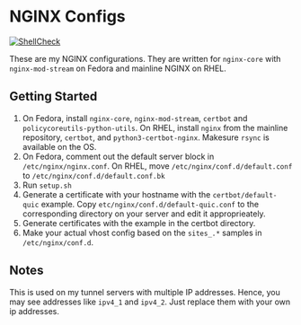 # NGINX Configs

[![ShellCheck](https://github.com/TommyTran732/NGINX-Configs/actions/workflows/shellcheck.yml/badge.svg)](https://github.com/TommyTran732/NGINX-Configs/actions/workflows/shellcheck.yml)

These are my NGINX configurations. They are written for `nginx-core` with `nginx-mod-stream` on Fedora and mainline NGINX on RHEL.

## Getting Started

1. On Fedora, install `nginx-core`, `nginx-mod-stream`, `certbot` and `policycoreutils-python-utils`. On RHEL, install `nginx` from the mainline repository, `certbot`, and `python3-certbot-nginx`. Makesure `rsync` is available on the OS.
2. On Fedora, comment out the default server block in `/etc/nginx/nginx.conf`. On RHEL, move `/etc/nginx/conf.d/default.conf` to `/etc/nginx/conf.d/default.conf.bk`
3. Run `setup.sh`
4. Generate a certificate with your hostname with the `certbot/default-quic` example. Copy `etc/nginx/conf.d/default-quic.conf` to the corresponding directory on your server and edit it approprieately.
5. Generate certificates with the example in the certbot directory.
6. Make your actual vhost config based on the `sites_.*` samples in `/etc/nginx/conf.d`.

## Notes

This is used on my tunnel servers with multiple IP addresses. Hence, you may see addresses like `ipv4_1` and `ipv4_2`. Just replace them with your own ip addresses.
